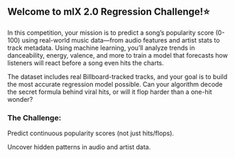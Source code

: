 
## Welcome to mlX 2.0 Regression Challenge!⭐

In this competition, your mission is to predict a song’s popularity score (0-100) using real-world music data—from audio features and artist stats to track metadata. Using machine learning, you’ll analyze trends in danceability, energy, valence, and more to train a model that forecasts how listeners will react before a song even hits the charts.

The dataset includes real Billboard-tracked tracks, and your goal is to build the most accurate regression model possible. Can your algorithm decode the secret formula behind viral hits, or will it flop harder than a one-hit wonder?

### The Challenge:

Predict continuous popularity scores (not just hits/flops).

Uncover hidden patterns in audio and artist data.
